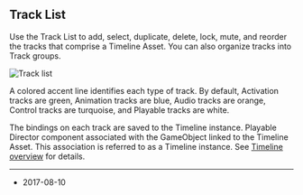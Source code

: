 ## Track List

Use the Track List to add, select, duplicate, delete, lock, mute, and reorder the tracks that comprise a Timeline Asset. You can also organize tracks into Track groups.

![Track list](../uploads/Main/timeline_track_list.png)

A colored accent line identifies each type of track. By default, Activation tracks are green, Animation tracks are blue, Audio tracks are orange, Control tracks are turquoise, and Playable tracks are white.

The bindings on each track are saved to the Timeline instance. Playable Director component associated with the GameObject linked to the Timeline Asset. This association is referred to as a Timeline instance. See [Timeline overview](TimelineOverview) for details.

---
* <span class="page-edit">2017-08-10  <!-- include IncludeTextNewPageSomeEdit --></span>